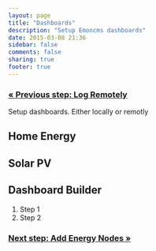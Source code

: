 ```yaml
---
layout: page
title: "Dashboards"
description: "Setup Emoncms dashboards"
date: 2015-03-08 21:36
sidebar: false
comments: false
sharing: true
footer: true
---
```


### [&laquo; Previous step: Log Remotely](/getting-started/remote/)

Setup dashboards. Either locally or remotly

## Home Energy

## Solar PV

## Dashboard Builder

  1. Step 1
  2. Step 2

### [Next step: Add Energy Nodes &raquo;](/getting-started/emontx/)
